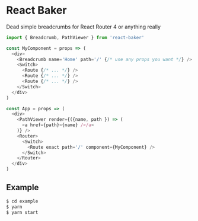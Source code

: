 # React Baker
Dead simple breadcrumbs for React Router 4 or anything really


```javascript
import { Breadcrumb, PathViewer } from 'react-baker'

const MyComponent = props => (
  <div>
    <Breadcrumb name='Home' path='/' {/* use any props you want */} />
    <Switch>
      <Route {/* ... */} />
      <Route {/* ... */} />
      <Route {/* ... */} />
    </Switch>
  </div>
)

const App = props => (
  <div>
    <PathViewer render={({name, path }) => (
      <a href={path}>{name} /</a>
    )} />
    <Router>
      <Switch>
        <Route exact path='/' component={MyComponent} />
      </Switch>
    </Router>
  </div>
)
```


## Example
```bash
$ cd example
$ yarn
$ yarn start
```


